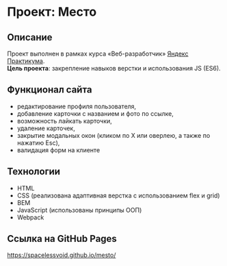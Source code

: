 # Проект: Место

## Описание

Проект выполнен в рамках курса «Веб-разработчик» [Яндекс Практикума](https://practicum.yandex.ru).\
**Цель проекта**: закрепление навыков верстки и использования JS (ES6).

## Функционал сайта

- редактирование профиля пользователя,
- добавление карточки с названием и фото по ссылке,
- возможность лайкать карточки,
- удаление карточек,
- закрытие модальных окон (кликом по Х или оверлею, а также по нажатию Esc),
- валидация форм на клиенте

## Технологии

- HTML
- CSS (реализована адаптивная верстка с использованием flex и grid)
- BEM
- JavaScript (использованы принципы ООП)
- Webpack

## Ссылка на GitHub Pages

https://spacelessvoid.github.io/mesto/
